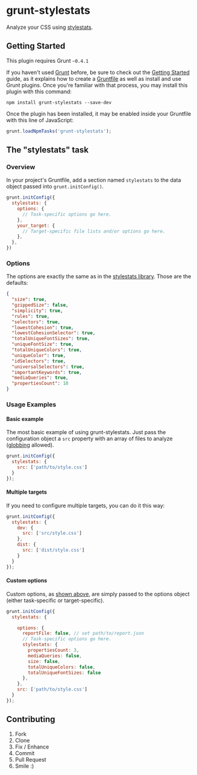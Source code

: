 # grunt-stylestats

Analyze your CSS using [stylestats](https://github.com/t32k/stylestats).

## Getting Started
This plugin requires Grunt `~0.4.1`

If you haven't used [Grunt](http://gruntjs.com/) before, be sure to check out the [Getting Started](http://gruntjs.com/getting-started) guide, as it explains how to create a [Gruntfile](http://gruntjs.com/sample-gruntfile) as well as install and use Grunt plugins. Once you're familiar with that process, you may install this plugin with this command:

```shell
npm install grunt-stylestats --save-dev
```

Once the plugin has been installed, it may be enabled inside your Gruntfile with this line of JavaScript:

```js
grunt.loadNpmTasks('grunt-stylestats');
```

## The "stylestats" task

### Overview
In your project's Gruntfile, add a section named `stylestats` to the data object passed into `grunt.initConfig()`.

```js
grunt.initConfig({
  stylestats: {
    options: {
      // Task-specific options go here.
    },
    your_target: {
      // Target-specific file lists and/or options go here.
    },
  },
})
```

### Options

The options are exactly the same as in the [stylestats library](https://github.com/t32k/stylestats/blob/master/lib/defaultOptions.js). Those are the defaults:

```json
{
  "size": true,
  "gzippedSize": false,
  "simplicity": true,
  "rules": true,
  "selectors": true,
  "lowestCohesion": true,
  "lowestCohesionSelector": true,
  "totalUniqueFontSizes": true,
  "uniqueFontSize": true,
  "totalUniqueColors": true,
  "uniqueColor": true,
  "idSelectors": true,
  "universalSelectors": true,
  "importantKeywords": true,
  "mediaQueries": true,
  "propertiesCount": 10
}
```

### Usage Examples

#### Basic example
The most basic example of using grunt-stylestats. Just pass the configuration object a `src` property with an array of files to analyze ([globbing](http://gruntjs.com/configuring-tasks#globbing-patterns) allowed).

```js
grunt.initConfig({
  stylestats: {
    src: ['path/to/style.css']
  }
});
```

#### Multiple targets
If you need to configure multiple targets, you can do it this way:

```js
grunt.initConfig({
  stylestats: {
    dev: {
      src: ['src/style.css']
    },
    dist: {
      src: ['dist/style.css']
    }
  }
});
```

#### Custom options
Custom options, as [shown above](#options), are simply passed to the options object (either task-specific or target-specific).

```js
grunt.initConfig({
  stylestats: {

    options: {
      reportFile: false, // set path/to/report.json
      // Task-specific options go here.
      stylestats: {
        propertiesCount: 3,
        mediaQueries: false,
        size: false,
        totalUniqueColors: false,
        totalUniqueFontSizes: false
      },
    },
    src: ['path/to/style.css']
  }
});
```

## Contributing
1. Fork
2. Clone
3. Fix / Enhance
4. Commit
5. Pull Request
6. Smile :)
